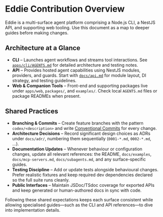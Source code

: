 # Eddie Contribution Overview

Eddie is a multi-surface agent platform comprising a Node.js CLI, a NestJS API, and supporting web tooling. Use this document as a map to deeper guides before making changes.

## Architecture at a Glance

- **CLI** – Launches agent workflows and streams tool interactions. See [`apps/cli/AGENTS.md`](apps/cli/AGENTS.md) for detailed architecture and testing notes.
- **API** – Provides hosted agent capabilities using NestJS modules, providers, and guards. Start with [`docs/api.md`](docs/api.md) for module layout, DI strategy, and testing guidelines.
- **Web & Companion Tools** – Front-end and supporting packages live under `apps/web`, `packages/`, and `examples/`. Check local `AGENTS.md` files or package READMEs when present.

## Shared Practices

- **Branching & Commits** – Create feature branches with the pattern `codex/<description>` and write [Conventional Commits](https://www.conventionalcommits.org/) for every change.
- **Architecture Decisions** – Record significant design choices as ADRs under `docs/adr/`, numbering them sequentially (`0001-*.md`, `0002-*.md`, ...).
- **Documentation Updates** – Whenever behaviour or configuration changes, update all relevant references: the README, `docs/examples`, `docs/mcp-servers.md`, `docs/subagents.md`, and any surface-specific guides.
- **Testing Discipline** – Add or update tests alongside behavioural changes. Prefer realistic fixtures and keep required dev dependencies declared so the full suite runs cleanly.
- **Public Interfaces** – Maintain JSDoc/TSdoc coverage for exported APIs and keep generated or human-authored docs in sync with code.

Following these shared expectations keeps each surface consistent while allowing specialised guides—such as the CLI and API references—to dive into implementation details.
